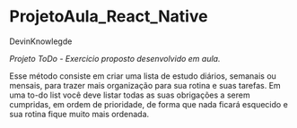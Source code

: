 # ProjetoAula_React_Native

DevinKnowlegde

*Projeto ToDo - Exercicio proposto desenvolvido em aula.*

Esse método consiste em criar uma lista de estudo diários, semanais ou mensais, para trazer mais organização para sua rotina e suas tarefas. Em uma to-do list você deve listar todas as suas obrigações a serem cumpridas, em ordem de prioridade, de forma que nada ficará esquecido e sua rotina fique muito mais ordenada.

